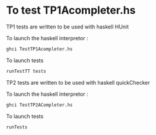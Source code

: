 # To test TP1Acompleter.hs

TP1 tests are written to be used with haskell HUnit

To launch the haskell interpretor :

```bash
ghci TestTP1Acompleter.hs
```

To launch tests

```bash
runTestTT tests
```

TP2 tests are written to be used with haskell quickChecker

To launch the haskell interpretor :

```bash
ghci TestTP2ACompleter.hs
```

To launch tests

```bash
runTests
```

